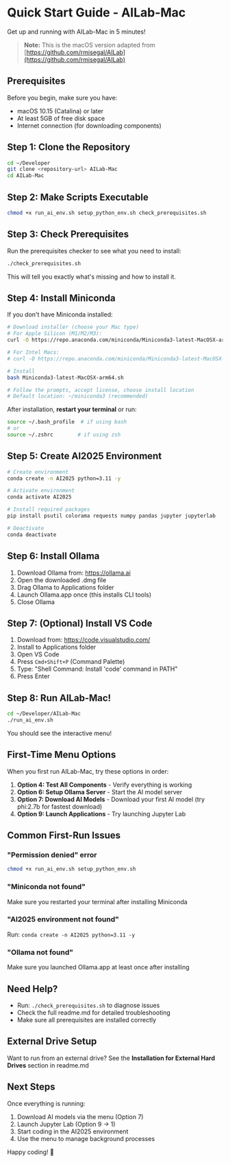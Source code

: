# Quick Start Guide - AILab-Mac

Get up and running with AILab-Mac in 5 minutes!

> **Note:** This is the macOS version adapted from [https://github.com/rmisegal/AILab](https://github.com/rmisegal/AILab)

## Prerequisites

Before you begin, make sure you have:
- macOS 10.15 (Catalina) or later
- At least 5GB of free disk space
- Internet connection (for downloading components)

## Step 1: Clone the Repository

```bash
cd ~/Developer
git clone <repository-url> AILab-Mac
cd AILab-Mac
```

## Step 2: Make Scripts Executable

```bash
chmod +x run_ai_env.sh setup_python_env.sh check_prerequisites.sh
```

## Step 3: Check Prerequisites

Run the prerequisites checker to see what you need to install:

```bash
./check_prerequisites.sh
```

This will tell you exactly what's missing and how to install it.

## Step 4: Install Miniconda

If you don't have Miniconda installed:

```bash
# Download installer (choose your Mac type)
# For Apple Silicon (M1/M2/M3):
curl -O https://repo.anaconda.com/miniconda/Miniconda3-latest-MacOSX-arm64.sh

# For Intel Macs:
# curl -O https://repo.anaconda.com/miniconda/Miniconda3-latest-MacOSX-x86_64.sh

# Install
bash Miniconda3-latest-MacOSX-arm64.sh

# Follow the prompts, accept license, choose install location
# Default location: ~/miniconda3 (recommended)
```

After installation, **restart your terminal** or run:

```bash
source ~/.bash_profile  # if using bash
# or
source ~/.zshrc        # if using zsh
```

## Step 5: Create AI2025 Environment

```bash
# Create environment
conda create -n AI2025 python=3.11 -y

# Activate environment
conda activate AI2025

# Install required packages
pip install psutil colorama requests numpy pandas jupyter jupyterlab

# Deactivate
conda deactivate
```

## Step 6: Install Ollama

1. Download Ollama from: https://ollama.ai
2. Open the downloaded .dmg file
3. Drag Ollama to Applications folder
4. Launch Ollama.app once (this installs CLI tools)
5. Close Ollama

## Step 7: (Optional) Install VS Code

1. Download from: https://code.visualstudio.com/
2. Install to Applications folder
3. Open VS Code
4. Press `Cmd+Shift+P` (Command Palette)
5. Type: "Shell Command: Install 'code' command in PATH"
6. Press Enter

## Step 8: Run AILab-Mac!

```bash
cd ~/Developer/AILab-Mac
./run_ai_env.sh
```

You should see the interactive menu!

## First-Time Menu Options

When you first run AILab-Mac, try these options in order:

1. **Option 4: Test All Components** - Verify everything is working
2. **Option 6: Setup Ollama Server** - Start the AI model server
3. **Option 7: Download AI Models** - Download your first AI model (try phi:2.7b for fastest download)
4. **Option 9: Launch Applications** - Try launching Jupyter Lab

## Common First-Run Issues

### "Permission denied" error
```bash
chmod +x run_ai_env.sh setup_python_env.sh
```

### "Miniconda not found"
Make sure you restarted your terminal after installing Miniconda

### "AI2025 environment not found"
Run: `conda create -n AI2025 python=3.11 -y`

### "Ollama not found"
Make sure you launched Ollama.app at least once after installing

## Need Help?

- Run: `./check_prerequisites.sh` to diagnose issues
- Check the full readme.md for detailed troubleshooting
- Make sure all prerequisites are installed correctly

## External Drive Setup

Want to run from an external drive? See the **Installation for External Hard Drives** section in readme.md

## Next Steps

Once everything is running:

1. Download AI models via the menu (Option 7)
2. Launch Jupyter Lab (Option 9 → 1)
3. Start coding in the AI2025 environment
4. Use the menu to manage background processes

Happy coding! 🚀
